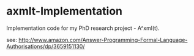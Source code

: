 axmlt-Implementation
====================

Implementation code for my PhD research project - A^xml(t).

see: http://www.amazon.com/Answer-Programming-Formal-Language-Authorisations/dp/3659151130/
